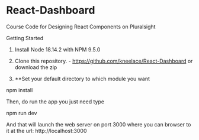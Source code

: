 # React-Dashboard


Course Code for Designing React Components on Pluralsight


Getting Started
1. Install Node 18.14.2 with NPM 9.5.0

2. Clone this repository. - https://github.com/kneelace/React-Dashboard or download the zip

3. **Set your default directory to which module you want 


npm install

Then, do run the app you just need type

npm run dev

And that will launch the web server on port 3000 where you can browser to it at the url: http://localhost:3000
